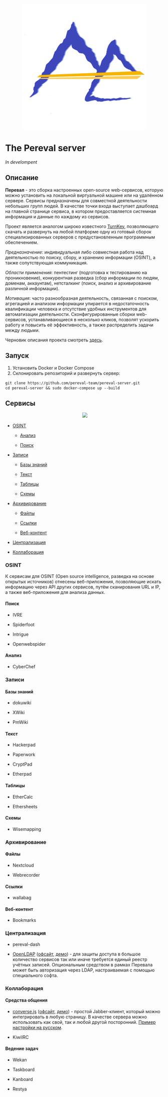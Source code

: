<p align="center">
  <img src='misc/pereval_logo.png'/>
</p>

# The Pereval server

_In develompent_

## Описание

**Перевал** - это сборка настроенных open-source web-сервисов, которую можно установить на локальной виртуальной машине или на удалённом сервере. Сервисы предназначены для совместной деятельности небольших групп людей. В качестве точки входа выступает дашбоард на главной странице сервиса, в котором предоставляется системная информация и данные по каждому из сервисов.

Проект является аналогом широко известного [TurnKey](https://www.turnkeylinux.org/), позволяющего скачать и развернуть на любой платформе одну из готовый сборок специализированных серверов c предустановленным программным обеспечением.

_Предназначение_: индивидуальная либо совместная работа над деятельностью по поиску, сбору, и хранению информации (OSINT), а также сопутствующая коммуникация. 

_Области применения_: пентестинг (подготовка к тестированию на проникновение), конкурентная разведка (сбор информации по людям, доменам, аккаунтам), нетсталкинг (поиск, анализ и архивирование различной информации).

_Мотивация_: часто разнообразная деятельность, связанная с поиском, агрегацией и анализом информации упирается в недостаточность квалификации человека и отсутствие удобных инструментов для автоматизации деятельности. Сконфигурированные сборки web-сервисов, устанавливающиеся в несколько кликов, позволят ускорить работу и повысить её эффективность, а также распределить задачи между людьми.

Черновик описания проекта смотреть [здесь](https://hackpad.com/ep/pad/static/EoF3ngu7pXM).

## Запуск

1. Установить Docker и Docker Compose
1. Склонировать репозиторий и развернуть сервер:
```
git clone https://github.com/pereval-team/pereval-server.git
cd pereval-server && sudo docker-compose up --build
```

## Сервисы

<p align="center">
  <img src='https://hackpad-attachments.s3.amazonaws.com/hackpad.com_EoF3ngu7pXM_p.724442_1491844991468_undefined'/>
</p>


- [OSINT](#OSINT)

  - [Анализ](#Анализ)

  - [Поиск](#Поиск)

- [Записи](#Записи)

  - [Базы знаний](#Базы_знаний)
  
  - [Текст](#Текст)

  - [Таблицы](#Таблицы)

  - [Схемы](#Схемы)

- [Архивирование](#Архивирование)

  - [Файлы](#Файлы)
  
  - [Ссылки](#Ссылки)

  - [Веб-контент](#Веб-контент)

- [Централизация](#Централизация)

- [Коллаборация](#Коллаборация)

### OSINT

К сервисам для OSINT (Open source intelligence, разведка на основе открытых источников) отнесены веб-приложения, позволяющие искать информацию через API других сервисов, путём сканирования URL и IP, а также веб-приложения для анализа данных.

#### Поиск

- IVRE

- Spiderfoot

- Intrigue

- Openwebspider

#### Анализ

- CyberChef

### Записи

#### Базы знаний

- dokuwiki

- XWiki

- PmWiki

#### Текст 

- Hackerpad

- Paperwork

- CryptPad

- Etherpad

#### Таблицы

- EtherCalc

- Ethersheets

#### Схемы

- Wisemapping

### Архивирование

#### Файлы

- Nextcloud

- Webrecorder

#### Ссылки

- wallabag

#### Веб-контент

- Bookmarks

### Централизация

- pereval-dash

- [OpenLDAP](https://github.com/openldap/openldap) ([офсайт](https://www.openldap.org/), [демо](http://demo.phpldapadmin.org/RELEASE/htdocs/index.php)) - для защиты доступа в большое количество сервисов так или иначе требуется единый реестр учётных записей. Опциональным средством в рамках Перевала может быть авторизация через LDAP, настраиваемая с помощью специального софта.

### Коллаборация

#### Средства общения

- [converse.js](https://github.com/jcbrand/converse.js) ([офсайт](https://conversejs.org/), [демо](https://conversejs.org/demo/)) - простой Jabber-клиент, который можно интегрировать в любую страницу. В качестве сервера можно использовать как свой, так и любой другой посторонний. [Пример настройки на русском](https://habrahabr.ru/post/249731/).

- KiwiIRC

#### Ведение задач

- Wekan

- Taskboard

- Kanboard

- Restya
